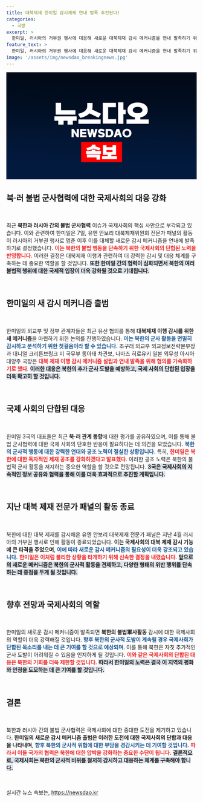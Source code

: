 ```yaml
---
title: 대북제재 한미일 감시체제 연내 발족 추진된다!
categories:
  - 국방
excerpt: >
  한미일, 러시아의 거부권 행사에 대응해 새로운 대북제재 감시 메커니즘을 연내 발족하기 위한 협의를 시작했다. 불법 군사협력에 대한 국제 사회의 단호한 대응이 가속화될 전망이다.
feature_text: >
  한미일, 러시아의 거부권 행사에 대응해 새로운 대북제재 감시 메커니즘을 연내 발족하기 위한 협의를 시작했다. 불법 군사협력에 대한 국제 사회의 단호한 대응이 가속화될 전망이다.
image: '/assets/img/newsdao_breakingnews.jpg'
---
```


<p><img src="/assets/img/newsdao_breakingnews.jpg" alt="ontimetimes 속보" /></p>

<h2 data-ke-size="size26">북·러 불법 군사협력에 대한 국제사회의 대응 강화</h2>

<p data-ke-size="size16">&nbsp;</p>

<p data-ke-size="size16">최근 <b>북한과 러시아 간의 불법 군사협력</b> 이슈가 국제사회의 핵심 사안으로 부각되고 있습니다. 이와 관련하여 한미일은 7일, 유엔 안보리 대북제재위원회 전문가 패널의 활동이 러시아의 거부권 행사로 멈춘 이후 이를 대체할 새로운 감시 메커니즘을 연내에 발족하기로 결정했습니다. <b><span style="color: #ee2323;">이는 북한의 불법 행동을 단속하기 위한 국제사회의 단합된 노력을 반영합니다.</span></b> 이러한 결정은 대북제재 이행과 관련하여 더 강력한 감시 및 대응 체계를 구축하는 데 중요한 역할을 할 것입니다. <b><span style="background-color: #21538527;">또한 한미일 간의 협력이 심화되면서 북한의 여러 불법적 행위에 대한 국제적 입장이 더욱 강화될 것으로 기대됩니다.</span></b></p>

<p data-ke-size="size16">&nbsp;</p>

<h2 data-ke-size="size26">한미일의 새 감시 메커니즘 출범</h2>

<p data-ke-size="size16">&nbsp;</p>

<p data-ke-size="size16">한미일의 외교부 및 정부 관계자들은 최근 유선 협의를 통해 <b>대북제재 이행 감시를 위한 새 메커니즘</b>을 마련하기 위한 논의를 진행하였습니다. <b><span style="color: #1a5490;">이는 북한의 군사 활동을 면밀히 감시하고 분석하기 위한 첫걸음이라 할 수 있습니다.</span></b> 조구래 외교부 외교정보전략본부장과 대니얼 크리튼브링크 미 국무부 동아태 차관보, 나마즈 히로유키 일본 외무성 아시아대양주 국장은 <b><span style="color: #ee2323;">대북 제재 이행 감시 메커니즘 설립과 연내 발족을 위해 협의를 가속화하기로 했다</span></b>. <b><span style="background-color: #21538527;">이러한 대응은 북한의 추가 군사 도발을 예방하고, 국제 사회의 단합된 입장을 더욱 확고히 할 것입니다.</span></b></p>

<p data-ke-size="size16">&nbsp;</p>

<h2 data-ke-size="size26">국제 사회의 단합된 대응</h2>

<p data-ke-size="size16">&nbsp;</p>

<p data-ke-size="size16">한미일 3국의 대표들은 최근 <b>북·러 관계 동향</b>에 대한 평가를 공유하였으며, 이를 통해 불법 군사협력에 대한 국제 사회의 단호한 반응이 필요하다는 데 의견을 모았습니다. <b><span style="color: #1a5490;">북한의 군사적 행동에 대한 강력한 연대와 공조 노력이 절실한 상황입니다.</span></b> 특히, <b><span style="color: #ee2323;">한미일은 북한에 대한 독자적인 제재 공조를 강화하겠다고 발표했다</span></b>. 이러한 공조 노력은 북한의 불법적 군사 활동을 저지하는 중요한 역할을 할 것으로 전망됩니다. <b><span style="background-color: #21538527;">3국은 국제사회의 지속적인 정보 공유와 협력을 통해 이를 더욱 효과적으로 추진할 계획입니다.</span></b></p>

<p data-ke-size="size16">&nbsp;</p>

<h2 data-ke-size="size26">지난 대북 제재 전문가 패널의 활동 종료</h2>

<p data-ke-size="size16">&nbsp;</p>

<p data-ke-size="size16">북한에 대한 대북 제재를 감시해온 유엔 안보리 대북제재 전문가 패널은 지난 4월 러시아의 거부권 행사로 인해 활동이 종료되었습니다. <b>이는 국제사회의 대북 제재 감시 기능에 큰 타격을 주었으며</b>, <b><span style="color: #1a5490;">이에 따라 새로운 감시 메커니즘의 필요성이 더욱 강조되고 있습니다.</span></b> <b><span style="color: #ee2323;">한미일은 이처럼 불리한 상황을 타개하기 위해 신속한 결정을 내렸습니다.</span></b> <b><span style="background-color: #21538527;">앞으로의 새로운 메커니즘은 북한의 군사적 활동을 견제하고, 다양한 형태의 위반 행위를 단속하는 데 중점을 두게 될 것입니다.</span></b></p>

<p data-ke-size="size16">&nbsp;</p>

<h2 data-ke-size="size26">향후 전망과 국제사회의 역할</h2>

<p data-ke-size="size16">&nbsp;</p>

<p data-ke-size="size16">한미일의 새로운 감시 메커니즘이 발족되면 <b>북한의 불법軍사활동</b> 감시에 대한 국제사회의 역할이 더욱 강력해질 것입니다. <b><span style="color: #1a5490;">향후 북한의 군사적 도발이 계속될 경우 국제사회가 단합된 목소리를 내는 데 큰 기여를 할 것으로 예상되며</span></b>. 이를 통해 북한은 자칫 추가적인 군사 도발이 어려워질 수 있음을 인지하게 될 것입니다. <b><span style="color: #ee2323;">이와 같은 국제사회의 단합된 대응은 북한의 기회를 더욱 제한할 것입니다.</span></b> <b><span style="background-color: #21538527;">따라서 한미일의 노력은 결국 이 지역의 평화와 안정을 도모하는 데 큰 기여를 할 것입니다.</span></b></p>

<p data-ke-size="size16">&nbsp;</p>

<h2 data-ke-size="size26">결론</h2>

<p data-ke-size="size16">&nbsp;</p>

<p data-ke-size="size16">북한과 러시아 간의 불법 군사협력은 국제사회에 대한 중대한 도전을 제기하고 있습니다. <b>한미일의 새로운 감시 메커니즘 출범은 이러한 도전에 대한 국제사회의 단합과 대응을 나타내며</b>, <b><span style="color: #1a5490;">향후 북한의 군사적 위협에 대한 부담을 경감시키는 데 기여할 것입니다.</span></b> <b><span style="color: #ee2323;">따라서 이들 국가의 협력은 북한에 대한 압박을 강화하는 중요한 수단이 됩니다.</span></b> <b><span style="background-color: #21538527;">결론적으로, 국제사회는 북한의 군사적 비위를 철저히 감시하고 대응하는 체계를 구축해야 합니다.</span></b></p>

<p data-ke-size="size16">&nbsp;</p>
실시간 뉴스 속보는, <a href="https://newsdao.kr" rel="dofollow">https://newsdao.kr</a>


